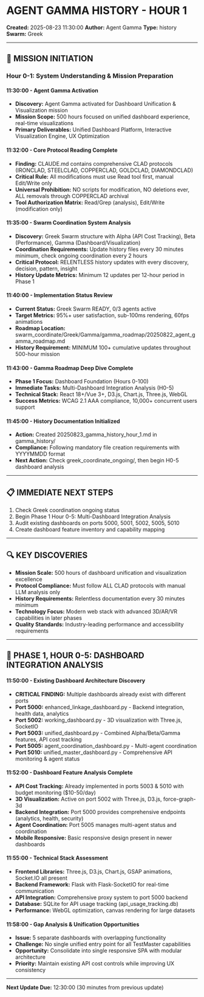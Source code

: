 # AGENT GAMMA HISTORY - HOUR 1
**Created:** 2025-08-23 11:30:00
**Author:** Agent Gamma
**Type:** history
**Swarm:** Greek

---

## 🎯 MISSION INITIATION

### Hour 0-1: System Understanding & Mission Preparation

#### 11:30:00 - Agent Gamma Activation
- **Discovery:** Agent Gamma activated for Dashboard Unification & Visualization mission
- **Mission Scope:** 500 hours focused on unified dashboard experience, real-time visualizations
- **Primary Deliverables:** Unified Dashboard Platform, Interactive Visualization Engine, UX Optimization

#### 11:32:00 - Core Protocol Reading Complete
- **Finding:** CLAUDE.md contains comprehensive CLAD protocols (IRONCLAD, STEELCLAD, COPPERCLAD, GOLDCLAD, DIAMONDCLAD)
- **Critical Rule:** All modifications must use Read tool first, manual Edit/Write only
- **Universal Prohibition:** NO scripts for modification, NO deletions ever, ALL removals through COPPERCLAD archival
- **Tool Authorization Matrix:** Read/Grep (analysis), Edit/Write (modification only)

#### 11:35:00 - Swarm Coordination System Analysis
- **Discovery:** Greek Swarm structure with Alpha (API Cost Tracking), Beta (Performance), Gamma (Dashboard/Visualization)
- **Coordination Requirements:** Update history files every 30 minutes minimum, check ongoing coordination every 2 hours
- **Critical Protocol:** RELENTLESS history updates with every discovery, decision, pattern, insight
- **History Update Metrics:** Minimum 12 updates per 12-hour period in Phase 1

#### 11:40:00 - Implementation Status Review
- **Current Status:** Greek Swarm READY, 0/3 agents active
- **Target Metrics:** 95%+ user satisfaction, sub-100ms rendering, 60fps animations
- **Roadmap Location:** swarm_coordinate/Greek/Gamma/gamma_roadmap/20250822_agent_gamma_roadmap.md
- **History Requirement:** MINIMUM 100+ cumulative updates throughout 500-hour mission

#### 11:43:00 - Gamma Roadmap Deep Dive Complete
- **Phase 1 Focus:** Dashboard Foundation (Hours 0-100) 
- **Immediate Tasks:** Multi-Dashboard Integration Analysis (H0-5)
- **Technical Stack:** React 18+/Vue 3+, D3.js, Chart.js, Three.js, WebGL
- **Success Metrics:** WCAG 2.1 AAA compliance, 10,000+ concurrent users support

#### 11:45:00 - History Documentation Initialized
- **Action:** Created 20250823_gamma_history_hour_1.md in gamma_history/
- **Compliance:** Following mandatory file creation requirements with YYYYMMDD format
- **Next Action:** Check greek_coordinate_ongoing/, then begin H0-5 dashboard analysis

---

## 📋 IMMEDIATE NEXT STEPS

1. Check Greek coordination ongoing status
2. Begin Phase 1 Hour 0-5: Multi-Dashboard Integration Analysis
3. Audit existing dashboards on ports 5000, 5001, 5002, 5005, 5010
4. Create dashboard feature inventory and capability mapping

---

## 🔍 KEY DISCOVERIES

- **Mission Scale:** 500 hours of dashboard unification and visualization excellence
- **Protocol Compliance:** Must follow ALL CLAD protocols with manual LLM analysis only
- **History Requirements:** Relentless documentation every 30 minutes minimum
- **Technology Focus:** Modern web stack with advanced 3D/AR/VR capabilities in later phases
- **Quality Standards:** Industry-leading performance and accessibility requirements

---

## 🎯 PHASE 1, HOUR 0-5: DASHBOARD INTEGRATION ANALYSIS

#### 11:50:00 - Existing Dashboard Architecture Discovery
- **CRITICAL FINDING:** Multiple dashboards already exist with different ports
- **Port 5000:** enhanced_linkage_dashboard.py - Backend integration, health data, analytics
- **Port 5002:** working_dashboard.py - 3D visualization with Three.js, SocketIO
- **Port 5003:** unified_dashboard.py - Combined Alpha/Beta/Gamma features, API cost tracking
- **Port 5005:** agent_coordination_dashboard.py - Multi-agent coordination
- **Port 5010:** unified_master_dashboard.py - Comprehensive API monitoring & agent status

#### 11:52:00 - Dashboard Feature Analysis Complete
- **API Cost Tracking:** Already implemented in ports 5003 & 5010 with budget monitoring ($10-50/day)
- **3D Visualization:** Active on port 5002 with Three.js, D3.js, force-graph-3d
- **Backend Integration:** Port 5000 provides comprehensive endpoints (analytics, health, security)
- **Agent Coordination:** Port 5005 manages multi-agent status and coordination
- **Mobile Responsive:** Basic responsive design present in newer dashboards

#### 11:55:00 - Technical Stack Assessment
- **Frontend Libraries:** Three.js, D3.js, Chart.js, GSAP animations, Socket.IO all present
- **Backend Framework:** Flask with Flask-SocketIO for real-time communication
- **API Integration:** Comprehensive proxy system to port 5000 backend
- **Database:** SQLite for API usage tracking (api_usage_tracking.db)
- **Performance:** WebGL optimization, canvas rendering for large datasets

#### 11:58:00 - Gap Analysis & Unification Opportunities
- **Issue:** 5 separate dashboards with overlapping functionality
- **Challenge:** No single unified entry point for all TestMaster capabilities  
- **Opportunity:** Consolidate into single responsive SPA with modular architecture
- **Priority:** Maintain existing API cost controls while improving UX consistency

---

**Next Update Due:** 12:30:00 (30 minutes from previous update)